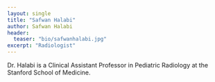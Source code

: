```yaml
---
layout: single
title: "Safwan Halabi"
author: Safwan Halabi
header:
  teaser: "bio/safwanhalabi.jpg"
excerpt: "Radiologist" 
---
```


<p>Dr. Halabi is a Clinical Assistant Professor in Pediatric Radiology at the Stanford School of Medicine.</p>
